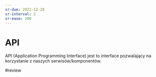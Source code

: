 ```yaml
---
sr-due: 2022-12-20
sr-interval: 2
sr-ease: 200
---
```


# API
API (Application Programming Interface) jest to interface pozwalający na korzystanie z naszych serwisów/komponentów.

#review